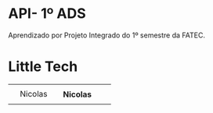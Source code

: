 # API- 1º ADS

Aprendizado por Projeto Integrado do 1º semestre da FATEC.

# Little Tech

<table>
  <th>
    <td>Nicolas<td>
    <th>Nicolas<th>
  <th>
<table>
